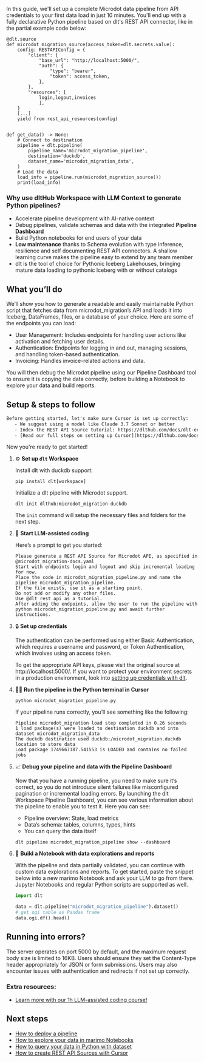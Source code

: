In this guide, we'll set up a complete Microdot data pipeline from API credentials to your first data load in just 10 minutes. You'll end up with a fully declarative Python pipeline based on dlt's REST API connector, like in the partial example code below:

```python-outcome
@dlt.source
def microdot_migration_source(access_token=dlt.secrets.value):
    config: RESTAPIConfig = {
        "client": {
            "base_url": "http://localhost:5000/",
            "auth": {
                "type": "bearer",
                "token": access_token,
            },
        },
        "resources": [
            login,logout,invoices
            ],
    }
    [...]
    yield from rest_api_resources(config)


def get_data() -> None:
    # Connect to destination
    pipeline = dlt.pipeline(
        pipeline_name='microdot_migration_pipeline',
        destination='duckdb',
        dataset_name='microdot_migration_data', 
    )
    # Load the data
    load_info = pipeline.run(microdot_migration_source())
    print(load_info) 
```

### Why use dltHub Workspace with LLM Context to generate Python pipelines?

- Accelerate pipeline development with AI-native context
- Debug pipelines, validate schemas and data with the integrated **Pipeline Dashboard**
- Build Python notebooks for end users of your data
- **Low maintenance** thanks to Schema evolution with type inference, resilience and self documenting REST API connectors. A shallow learning curve makes the pipeline easy to extend by any team member
- dlt is the tool of choice for Pythonic Iceberg Lakehouses, bringing mature data loading to pythonic Iceberg with or without catalogs

## What you’ll do

We’ll show you how to generate a readable and easily maintainable Python script that fetches data from microdot_migration’s API and loads it into Iceberg, DataFrames, files, or a database of your choice. Here are some of the endpoints you can load:

- User Management: Includes endpoints for handling user actions like activation and fetching user details.
- Authentication: Endpoints for logging in and out, managing sessions, and handling token-based authentication.
- Invoicing: Handles invoice-related actions and data.

You will then debug the Microdot pipeline using our Pipeline Dashboard tool to ensure it is copying the data correctly, before building a Notebook to explore your data and build reports.

## Setup & steps to follow

```default
Before getting started, let's make sure Cursor is set up correctly:
   - We suggest using a model like Claude 3.7 Sonnet or better
   - Index the REST API Source tutorial: https://dlthub.com/docs/dlt-ecosystem/verified-sources/rest_api/ and add it to context as **@dlt rest api**
   - [Read our full steps on setting up Cursor](https://dlthub.com/docs/dlt-ecosystem/llm-tooling/cursor-restapi#23-configuring-cursor-with-documentation)
```

Now you're ready to get started!

1. ⚙️ **Set up `dlt` Workspace**
    
    Install dlt with duckdb support:
    ```shell
    pip install dlt[workspace]
    ```

    Initialize a dlt pipeline with Microdot support.
    ```shell
    dlt init dlthub:microdot_migration duckdb
    ```

    The `init` command will setup the necessary files and folders for the next step.
    
2. 🤠 **Start LLM-assisted coding**
    
    Here’s a prompt to get you started:
    
    ```prompt
    Please generate a REST API Source for Microdot API, as specified in @microdot_migration-docs.yaml 
    Start with endpoints login and logout and skip incremental loading for now. 
    Place the code in microdot_migration_pipeline.py and name the pipeline microdot_migration_pipeline. 
    If the file exists, use it as a starting point. 
    Do not add or modify any other files. 
    Use @dlt rest api as a tutorial. 
    After adding the endpoints, allow the user to run the pipeline with python microdot_migration_pipeline.py and await further instructions.
    ```

    
3. 🔒 **Set up credentials** 
    
    The authentication can be performed using either Basic Authentication, which requires a username and password, or Token Authentication, which involves using an access token.
    
    To get the appropriate API keys, please visit the original source at http://localhost:5000/.
    If you want to protect your environment secrets in a production environment, look into [setting up credentials with dlt](https://dlthub.com/docs/walkthroughs/add_credentials).
    
4. 🏃‍♀️ **Run the pipeline in the Python terminal in Cursor**
    
    ```shell
    python microdot_migration_pipeline.py
    ```
    
    If your pipeline runs correctly, you’ll see something like the following:
    
    ```shell
    Pipeline microdot_migration load step completed in 0.26 seconds
    1 load package(s) were loaded to destination duckdb and into dataset microdot_migration_data
    The duckdb destination used duckdb:/microdot_migration.duckdb location to store data
    Load package 1749667187.541553 is LOADED and contains no failed jobs
    ```
    
5. 📈 **Debug your pipeline and data with the Pipeline Dashboard**

    Now that you have a running pipeline, you need to make sure it’s correct, so you do not introduce silent failures like misconfigured pagination or incremental loading errors. By launching the dlt Workspace Pipeline Dashboard, you can see various information about the pipeline to enable you to test it. Here you can see:
    - Pipeline overview: State, load metrics
    - Data’s schema: tables, columns, types, hints
    - You can query the data itself
    
    ```shell
    dlt pipeline microdot_migration_pipeline show --dashboard
    ```
    
6. 🐍 **Build a Notebook with data explorations and reports**

    With the pipeline and data partially validated, you can continue with custom data explorations and reports. To get started, paste the snippet below into a new marimo Notebook and ask your LLM to go from there. Jupyter Notebooks and regular Python scripts are supported as well.

    
    ```python
    import dlt

   data = dlt.pipeline("microdot_migration_pipeline").dataset()
   # get ogi table as Pandas frame
   data.ogi.df().head()
    ```

## Running into errors?

The server operates on port 5000 by default, and the maximum request body size is limited to 16KB. Users should ensure they set the Content-Type header appropriately for JSON or form submissions. Users may also encounter issues with authentication and redirects if not set up correctly.

### Extra resources:

- [Learn more with our 1h LLM-assisted coding course!](https://www.youtube.com/watch?v=GGid70rnJuM)

## Next steps

- [How to deploy a pipeline](https://dlthub.com/docs/walkthroughs/deploy-a-pipeline)
- [How to explore your data in marimo Notebooks](https://dlthub.com/docs/general-usage/dataset-access/marimo)
- [How to query your data in Python with dataset](https://dlthub.com/docs/general-usage/dataset-access/dataset)
- [How to create REST API Sources with Cursor](https://dlthub.com/docs/dlt-ecosystem/llm-tooling/cursor-restapi)